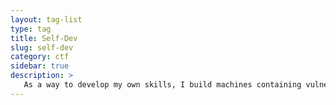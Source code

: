 ```yaml
---
layout: tag-list
type: tag
title: Self-Dev
slug: self-dev
category: ctf
sidebar: true
description: >
   As a way to develop my own skills, I build machines containing vulnerabilities as well as methods to exploit them.
---
```

